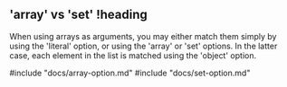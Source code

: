 ## 'array' vs 'set' !heading

When using arrays as arguments, you may either match them simply by using the 'literal' option, or using the 'array' or 'set' options. In the latter case, each element in the list is matched using the 'object' option.

#include "docs/array-option.md"
#include "docs/set-option.md"
